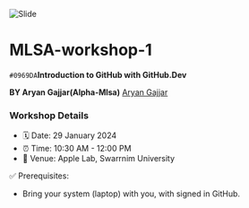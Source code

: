 ![Slide](https://github.com/gajjararyan/MLSA-workshop-1/assets/102947440/da8a9326-119a-4e51-910d-e6e50d2d7d25)

# MLSA-workshop-1  


`#0969DA`**Introduction to GitHub with GitHub.Dev**

 
**BY Aryan Gajjar(Alpha-Mlsa)** [Aryan Gajjar](https://linktr.ee/aryangajjar) 

### Workshop Details 

* 🗓️ Date: 29 January 2024
* ⏰ Time: 10:30 AM - 12:00 PM
* 🏢 Venue: Apple Lab, Swarrnim University

✅ Prerequisites:
- Bring your system (laptop) with you, with signed in GitHub.
